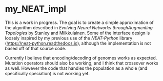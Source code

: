 # my_NEAT_impl
This is a work in progress. The goal is to create a simple approximation of the
algorithm described in *Evolving Neural Networks throughAugmenting Topologies* by
Stanley and Miikkulainen. Some of the interface design is loosely inspired by my
previous use of the *NEAT-Python* library (https://neat-python.readthedocs.io),
although the implementation is not based off of that source code.

Currently I believe that encoding/decoding of genomes works as expected.
Mutation operators should also be working, and I think that crossover works as
well. However the code that handles the population as a whole (and specifically
speciation) is not working yet.
